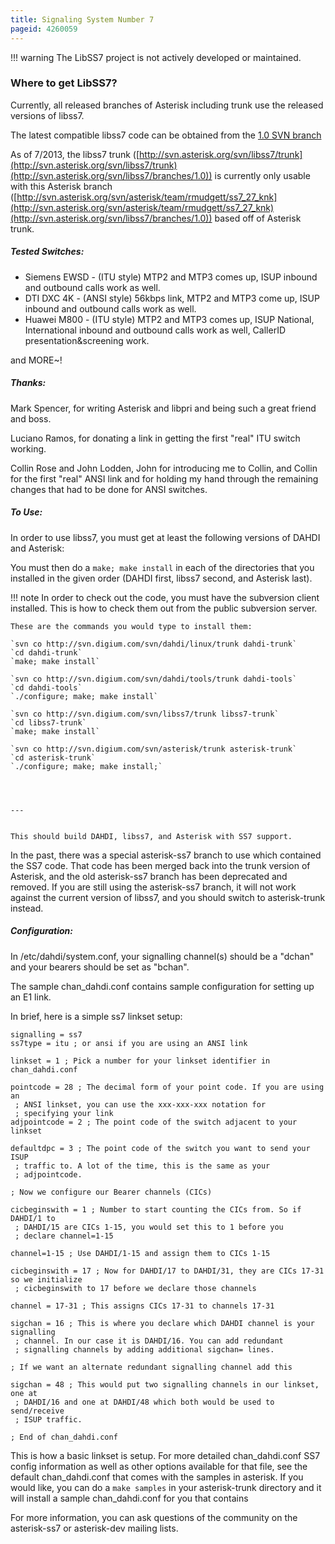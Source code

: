 ```yaml
---
title: Signaling System Number 7
pageid: 4260059
---
```





!!! warning 
    The LibSS7 project is not actively developed or maintained.

      
[//]: # (end-warning)



### Where to get LibSS7?

Currently, all released branches of Asterisk including trunk use the released versions of libss7.

The latest compatible libss7 code can be obtained from the [1.0 SVN branch](http://svn.asterisk.org/svn/libss7/branches/1.0)

As of 7/2013, the libss7 trunk ([http://svn.asterisk.org/svn/libss7/trunk](http://svn.asterisk.org/svn/libss7/trunk)(http://svn.asterisk.org/svn/libss7/branches/1.0)) is currently only usable with this Asterisk branch ([http://svn.asterisk.org/svn/asterisk/team/rmudgett/ss7_27_knk](http://svn.asterisk.org/svn/asterisk/team/rmudgett/ss7_27_knk)(http://svn.asterisk.org/svn/libss7/branches/1.0)) based off of Asterisk trunk.

##### Tested Switches:

* Siemens EWSD - (ITU style) MTP2 and MTP3 comes up, ISUP inbound and outbound calls work as well.
* DTI DXC 4K - (ANSI style) 56kbps link, MTP2 and MTP3 come up, ISUP inbound and outbound calls work as well.
* Huawei M800 - (ITU style) MTP2 and MTP3 comes up, ISUP National, International inbound and outbound calls work as well, CallerID presentation&screening work.

and MORE~!

##### Thanks:

Mark Spencer, for writing Asterisk and libpri and being such a great friend and boss.

Luciano Ramos, for donating a link in getting the first "real" ITU switch working.

Collin Rose and John Lodden, John for introducing me to Collin, and Collin for the first "real" ANSI link and for holding my hand through the remaining changes that had to be done for ANSI switches.

##### To Use:

In order to use libss7, you must get at least the following versions of DAHDI and Asterisk:  


You must then do a `make; make install` in each of the directories that you installed in the given order (DAHDI first, libss7 second, and Asterisk last).




!!! note 
    In order to check out the code, you must have the subversion client installed. This is how to check them out from the public subversion server.

    These are the commands you would type to install them:
[//]: # (end-note)


  
  

```
`svn co http://svn.digium.com/svn/dahdi/linux/trunk dahdi-trunk`
`cd dahdi-trunk`
`make; make install`

`svn co http://svn.digium.com/svn/dahdi/tools/trunk dahdi-tools`
`cd dahdi-tools`
`./configure; make; make install`

`svn co http://svn.digium.com/svn/libss7/trunk libss7-trunk`
`cd libss7-trunk`
`make; make install`

`svn co http://svn.digium.com/svn/asterisk/trunk asterisk-trunk`
`cd asterisk-trunk`
`./configure; make; make install;`
  



---


This should build DAHDI, libss7, and Asterisk with SS7 support.

```

In the past, there was a special asterisk-ss7 branch to use which contained the SS7 code. That code has been merged back into the trunk version of Asterisk, and the old asterisk-ss7 branch has been deprecated and removed. If you are still using the asterisk-ss7 branch, it will not work against the current version of libss7, and you should switch to asterisk-trunk instead.

##### Configuration:

In /etc/dahdi/system.conf, your signalling channel(s) should be a "dchan" and your bearers should be set as "bchan".

The sample chan_dahdi.conf contains sample configuration for setting up an E1 link.

In brief, here is a simple ss7 linkset setup:

```
signalling = ss7
ss7type = itu ; or ansi if you are using an ANSI link

linkset = 1 ; Pick a number for your linkset identifier in chan_dahdi.conf

pointcode = 28 ; The decimal form of your point code. If you are using an
 ; ANSI linkset, you can use the xxx-xxx-xxx notation for
 ; specifying your link
adjpointcode = 2 ; The point code of the switch adjacent to your linkset

defaultdpc = 3 ; The point code of the switch you want to send your ISUP
 ; traffic to. A lot of the time, this is the same as your
 ; adjpointcode.

; Now we configure our Bearer channels (CICs)

cicbeginswith = 1 ; Number to start counting the CICs from. So if DAHDI/1 to
 ; DAHDI/15 are CICs 1-15, you would set this to 1 before you
 ; declare channel=1-15

channel=1-15 ; Use DAHDI/1-15 and assign them to CICs 1-15

cicbeginswith = 17 ; Now for DAHDI/17 to DAHDI/31, they are CICs 17-31 so we initialize
 ; cicbeginswith to 17 before we declare those channels

channel = 17-31 ; This assigns CICs 17-31 to channels 17-31

sigchan = 16 ; This is where you declare which DAHDI channel is your signalling
 ; channel. In our case it is DAHDI/16. You can add redundant
 ; signalling channels by adding additional sigchan= lines.
 
; If we want an alternate redundant signalling channel add this

sigchan = 48 ; This would put two signalling channels in our linkset, one at
 ; DAHDI/16 and one at DAHDI/48 which both would be used to send/receive
 ; ISUP traffic.

; End of chan_dahdi.conf

```

This is how a basic linkset is setup. For more detailed chan_dahdi.conf SS7 config information as well as other options available for that file, see the default chan_dahdi.conf that comes with the samples in asterisk. If you would like, you can do a `make samples` in your asterisk-trunk directory and it will install a sample chan_dahdi.conf for you that contains  


For more information, you can ask questions of the community on the asterisk-ss7 or asterisk-dev mailing lists.

